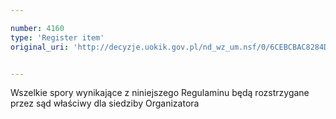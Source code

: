 ```yaml
---

number: 4160
type: 'Register item'
original_uri: 'http://decyzje.uokik.gov.pl/nd_wz_um.nsf/0/6CEBCBAC8284DADAC1257AED002F0DF2?OpenDocument'


---
```


Wszelkie spory wynikające z niniejszego Regulaminu będą rozstrzygane przez sąd właściwy dla siedziby Organizatora
